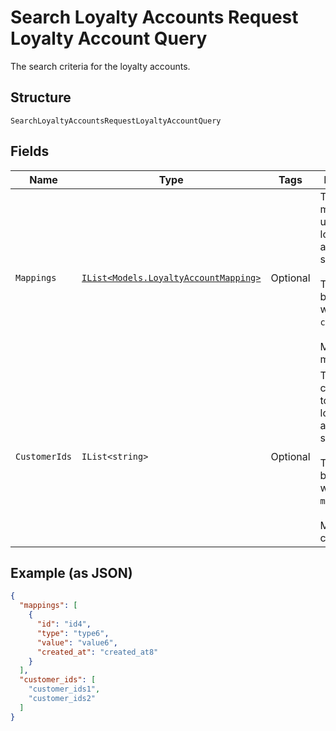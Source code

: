 
# Search Loyalty Accounts Request Loyalty Account Query

The search criteria for the loyalty accounts.

## Structure

`SearchLoyaltyAccountsRequestLoyaltyAccountQuery`

## Fields

| Name | Type | Tags | Description |
|  --- | --- | --- | --- |
| `Mappings` | [`IList<Models.LoyaltyAccountMapping>`](/doc/models/loyalty-account-mapping.md) | Optional | The set of mappings to use in the loyalty account search.<br><br>This cannot be combined with `customer_ids`.<br><br>Max: 30 mappings |
| `CustomerIds` | `IList<string>` | Optional | The set of customer IDs to use in the loyalty account search.<br><br>This cannot be combined with `mappings`.<br><br>Max: 30 customer IDs |

## Example (as JSON)

```json
{
  "mappings": [
    {
      "id": "id4",
      "type": "type6",
      "value": "value6",
      "created_at": "created_at8"
    }
  ],
  "customer_ids": [
    "customer_ids1",
    "customer_ids2"
  ]
}
```

